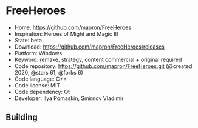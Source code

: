 # FreeHeroes

- Home: https://github.com/mapron/FreeHeroes
- Inspiration: Heroes of Might and Magic III
- State: beta
- Download: https://github.com/mapron/FreeHeroes/releases
- Platform: Windows
- Keyword: remake, strategy, content commercial + original required
- Code repository: https://github.com/mapron/FreeHeroes.git (@created 2020, @stars 61, @forks 6)
- Code language: C++
- Code license: MIT
- Code dependency: Qt
- Developer: Ilya Pomaskin, Smirnov Vladimir

## Building

